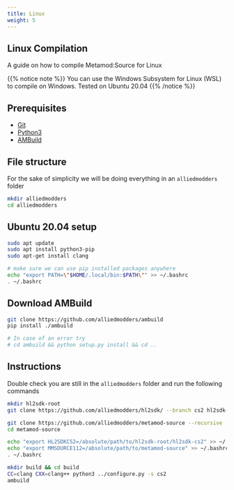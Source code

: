 ```yaml
---
title: Linux
weight: 5
---
```


## Linux Compilation

A guide on how to compile Metamod:Source for Linux

{{% notice note %}}
You can use the Windows Subsystem for Linux (WSL) to compile on Windows.
Tested on Ubuntu 20.04
{{% /notice %}}

## Prerequisites
- [Git](https://git-scm.com/downloads)
- [Python3](https://www.python.org/downloads)
- [AMBuild](https://wiki.alliedmods.net/AMBuild)

## File structure

For the sake of simplicity we will be doing everything in an `alliedmodders` folder

```bash
mkdir alliedmodders
cd alliedmodders
```

## Ubuntu 20.04 setup

```bash
sudo apt update
sudo apt install python3-pip
sudo apt-get install clang

# make sure we can use pip installed packages anywhere
echo "export PATH=\"$HOME/.local/bin:$PATH\"" >> ~/.bashrc
. ~/.bashrc
```

## Download AMBuild
```bash
git clone https://github.com/alliedmodders/ambuild
pip install ./ambuild

# In case of an error try
# cd ambuild && python setup.py install && cd ..
```

## Instructions

Double check you are still in the `alliedmodders` folder and run the following commands

```bash
mkdir hl2sdk-root
git clone https://github.com/alliedmodders/hl2sdk/ --branch cs2 hl2sdk-root/hl2sdk-cs2

git clone https://github.com/alliedmodders/metamod-source --recursive
cd metamod-source

echo "export HL2SDKCS2=/absolute/path/to/hl2sdk-root/hl2sdk-cs2" >> ~/.bashrc
echo "export MMSOURCE112=/absolute/path/to/metamod-source" >> ~/.bashrc
. ~/.bashrc

mkdir build && cd build
CC=clang CXX=clang++ python3 ../configure.py -s cs2
ambuild
```
